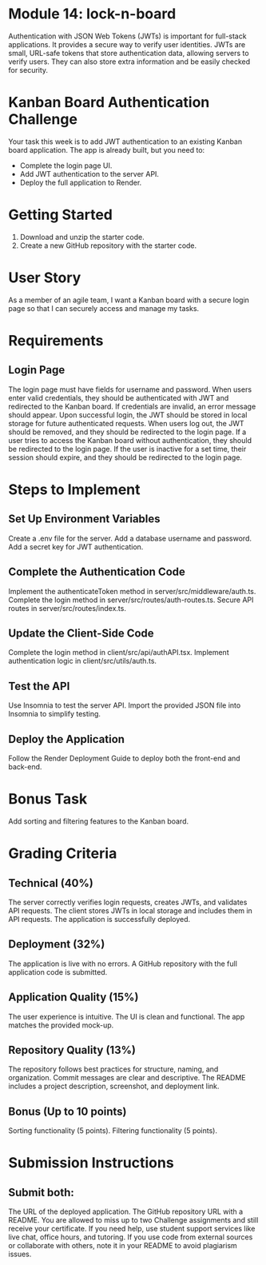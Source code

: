 # Module 14: lock-n-board
Authentication with JSON Web Tokens (JWTs) is important for full-stack applications. It provides a secure way to verify user identities. JWTs are small, URL-safe tokens that store authentication data, allowing servers to verify users. They can also store extra information and be easily checked for security.

# Kanban Board Authentication Challenge
Your task this week is to add JWT authentication to an existing Kanban board application. The app is already built, but you need to:
- Complete the login page UI.
- Add JWT authentication to the server API.
- Deploy the full application to Render.

# Getting Started
1. Download and unzip the starter code.
2. Create a new GitHub repository with the starter code.

# User Story
As a member of an agile team, I want a Kanban board with a secure login page so that I can securely access and manage my tasks.

# Requirements

## Login Page
The login page must have fields for username and password.
When users enter valid credentials, they should be authenticated with JWT and redirected to the Kanban board.
If credentials are invalid, an error message should appear.
Upon successful login, the JWT should be stored in local storage for future authenticated requests.
When users log out, the JWT should be removed, and they should be redirected to the login page.
If a user tries to access the Kanban board without authentication, they should be redirected to the login page.
If the user is inactive for a set time, their session should expire, and they should be redirected to the login page.

# Steps to Implement

## Set Up Environment Variables


Create a .env file for the server.
Add a database username and password.
Add a secret key for JWT authentication.

## Complete the Authentication Code


Implement the authenticateToken method in server/src/middleware/auth.ts.
Complete the login method in server/src/routes/auth-routes.ts.
Secure API routes in server/src/routes/index.ts.

## Update the Client-Side Code


Complete the login method in client/src/api/authAPI.tsx.
Implement authentication logic in client/src/utils/auth.ts.

## Test the API


Use Insomnia to test the server API.
Import the provided JSON file into Insomnia to simplify testing.

## Deploy the Application


Follow the Render Deployment Guide to deploy both the front-end and back-end.

# Bonus Task
Add sorting and filtering features to the Kanban board.

# Grading Criteria

## Technical (40%)
The server correctly verifies login requests, creates JWTs, and validates API requests.
The client stores JWTs in local storage and includes them in API requests.
The application is successfully deployed.

## Deployment (32%)
The application is live with no errors.
A GitHub repository with the full application code is submitted.

## Application Quality (15%)
The user experience is intuitive.
The UI is clean and functional.
The app matches the provided mock-up.

## Repository Quality (13%)
The repository follows best practices for structure, naming, and organization.
Commit messages are clear and descriptive.
The README includes a project description, screenshot, and deployment link.

## Bonus (Up to 10 points)
Sorting functionality (5 points).
Filtering functionality (5 points).

# Submission Instructions

## Submit both:
The URL of the deployed application.
The GitHub repository URL with a README.
You are allowed to miss up to two Challenge assignments and still receive your certificate. If you need help, use student support services like live chat, office hours, and tutoring.
If you use code from external sources or collaborate with others, note it in your README to avoid plagiarism issues.

